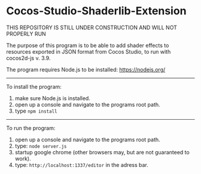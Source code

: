 # Cocos-Studio-Shaderlib-Extension

THIS REPOSITORY IS STILL UNDER CONSTRUCTION AND WILL NOT PROPERLY RUN

The purpose of this program is to be able to add shader effects to resources exported in JSON format from Cocos Studio, to run with cocos2d-js v. 3.9.

The program requires Node.js to be installed: https://nodejs.org/

_____________________

To install the program:

1. make sure Node.js is installed.
2. open up a console and navigate to the programs root path.
3. type ``` npm install ```

_____________________

To run the program: 

1. open up a console and navigate to the programs root path.
2. type: ``` node server.js ```
3. startup google chrome (other browsers may, but are not guaranteed to work).
4. type: ``` http://localhost:1337/editor ``` in the adress bar.
